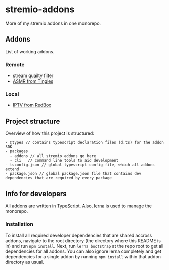 # stremio-addons
More of my stremio addons in one monorepo.

## Addons
List of working addons.

### Remote
* [stream quailty filter](packages/addons/stream-quality-filter)
* [ASMR from Tingles](packages/addons/asmr-from-tingles)

### Local
* [IPTV from RedBox](packages/addons/redbox-tv)

## Project structure
Overview of how this project is structured:
```
- @types // contains typescript declaration files (d.ts) for the addon SDK
- packages
  - addons // all stremio addons go here
  - cli   // command line tools to aid development
- tsconfig.json // global typescript config file, which all addons extend
- package.json // global package.json file that contains dev dependencies that are required by every package
```

## Info for developers
All addons are written in [TypeScript](https://www.typescriptlang.org/). Also, [lerna](https://lerna.js.org/) is used to manage the monorepo.

### Installation
To install all required developer dependencies that are shared accross addons, navigate to the root directory (the directory where this README is in) and run `npm install`. Next, run `lerna bootstrap` at the repo root to get all dependencies for all addons. You can also ignore lerna completely and get dependencies for a single addon by running `npm install` within that addon directory as usual.
